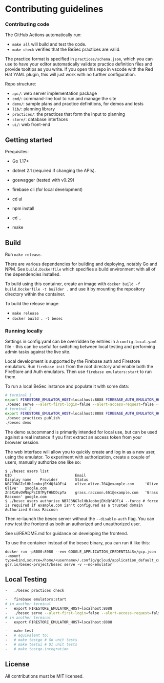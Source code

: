 # Contributing guidelines

### Contributing code

The GitHub Actions automatically run:

-   `make all` will build and test the code.
-   `make check` verifies that the BeSec practices are valid.

The practice format is specified in `practices/schema.json`, which you can use
to have your editor automatically validate practice definition files and
provide tooltips as you write. If you open this repo in vscode with the Red Hat
YAML plugin, this will just work with no further configuration.

Repo structure:

-   `api/`: web server implementation package
-   `cmd/`: command-line tool to run and manage the site
-   `demo/`: sample plans and practice definitions, for demos and tests
-   `lib/`: planning library
-   `practices/`: the practices that form the input to planning
-   `store/`: database interfaces
-   `ui/`: web front-end

## Getting started

Prequisites:

-   Go 1.17+
-   dotnet 2.1 (required if changing the APIs).
-   goswagger (tested with v0.29)
-   firebase cli (for local development)

-   cd ui
-   npm install
-   cd ..
-   make

## Build

Run `make release`.

There are various dependencies for building and deploying, notably Go and NPM.
See `build.Dockerfile` which specifies a build environment with all of the
dependencies installed.

To build using this container, create an image with `docker build -f build.Dockerfile -t builder .` and use it by mounting the repository directory
within the container.

To build the release image:

-   `make release`
-   `docker build . -t besec`

### Running locally

Settings in config.yaml can be overridden by entries in a `config.local.yaml`
file - this can be useful for switching between local testing and performing
admin tasks against the live site.

Local development is supported by the Firebase auth and Firestore emulators.
Run `firebase init` from the root directory and enable both the FireStore and
Auth emulators. Then use `firebase emulators:start` to run them.

To run a local BeSec instance and populate it with some data:

```sh
# terminal 1
export FIRESTORE_EMULATOR_HOST=localhost:8088 FIREBASE_AUTH_EMULATOR_HOST=localhost:9099
./besec serve --alert-first-login=false --alert-access-request=false --disable-auth
# terminal 2
export FIRESTORE_EMULATOR_HOST=localhost:8088 FIREBASE_AUTH_EMULATOR_HOST=localhost:9099
./besec practices publish
./besec demo
```

The demo subcommand is primarily intended for local use, but can be used
against a real instance if you first extract an access token from your browser
session.

The web interface will allow you to quickly create and log in as a new user,
using the emulator. To experiment with authorization, create a couple of users,
manually authorize one like so:

```
$ ./besec users list
UID                             Email                           Display name    Provider        Status
NB7J3NG7elHbJeobxjEKdQf4OFi4    olive.olive.704@example.com     'Olive Olive'   google.com
Zn5Xz0vGWNmpPsIOfMyTHhDDcpYa    grass.raccoon.661@example.com   'Grass Raccoon' google.com
$ ./besec users authorize NB7J3NG7elHbJeobxjEKdQf4OFi4 --force # force is required if example.com isn't configured as a trusted domain
Authorized Grass Raccoon
```

Then re-launch the besec server without the `--disable-auth` flag. You can now
test the frontend as both an authorized and unauthorized user.

See ui/README.md for guidance on developing the frontend.

To use the container instead of the besec binary, you can run it like this:

    docker run -p8080:8080 --env GOOGLE_APPLICATION_CREDENTIALS=/gcp.json --mount type=bind,source=/home/<username>/.config/gcloud/application_default_credentials.json,destination=/gcp.json gcr.io/besec-project/besec serve -v --no-emulator`

## Local Testing

```sh
-   ./besec practices check

-   firebase emulators:start
# in another terminal
-   export FIRESTORE_EMULATOR_HOST=localhost:8088
-   ./besec serve --alert-first-login=false --alert-access-request=false --port=8081 --disable-auth
# in another terminal
-   export FIRESTORE_EMULATOR_HOST=localhost:8088

-   make test
-   # equivalent to:
-   # make testgo # Go unit tests
-   # make testui # UI unit tests
-   # make testgo-integration
```

## License

All contributions must be MIT licensed.
